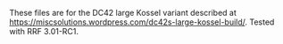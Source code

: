 These files are for the DC42 large Kossel variant described at https://miscsolutions.wordpress.com/dc42s-large-kossel-build/. Tested with RRF 3.01-RC1.
